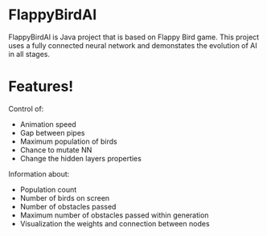 # FlappyBirdAI


FlappyBirdAI is Java project that is based on Flappy Bird game. This project uses a fully connected neural network and demonstates the evolution of AI in all stages.
# Features!
Control of:
  - Animation speed 
  - Gap between pipes 
  - Maximum population of birds 
  - Chance to mutate NN
  - Change the hidden layers properties
  
Information about:
  - Population count
  - Number of birds on screen
  - Number of obstacles passed
  - Maximum number of obstacles passed within generation
  - Visualization the weights and connection between nodes


